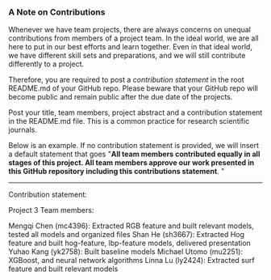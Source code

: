 ### A Note on Contributions

Whenever we have team projects, there are always concerns on unequal contributions from members of a project team. In the ideal world, we are all here to put in our best efforts and learn together. Even in that ideal world, we have different skill sets and preparations, and we will still contribute differently to a project. 

Therefore, you are required to post a *contribution statement* in the root README.md of your GitHub repo. Please beware that your GitHub repo will become public and remain public after the due date of the projects. 

Post your title, team members, project abstract and a contribution statement in the README.md file.  This is a common practice for research scientific journals. 

Below is an example. If no contribution statement is provided, we will insert a default statement that goes "**All team members contributed equally in all stages of this project. All team members approve our work presented in this GitHub repository including this contributions statement**. "

---
Contribution statement:

Project 3 Team members:

Mengqi Chen (mc4396): Extracted RGB feature and built relevant models, tested all models and organized files
Shan He (sh3667): Extracted Hog feature and built hog-feature, lbp-feature models, delivered presentation
Yuhao Kang (yk2758): Built baseline models
Michael Utomo (mu2251): XGBoost, and neural network algorithms
Linna Lu (ly2424): Extracted surf feature and built relevant models


